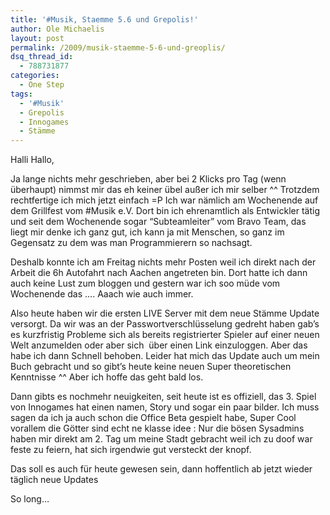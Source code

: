 ```yaml
---
title: '#Musik, Staemme 5.6 und Grepolis!'
author: Ole Michaelis
layout: post
permalink: /2009/musik-staemme-5-6-und-greoplis/
dsq_thread_id:
  - 788731877
categories:
  - One Step
tags:
  - '#Musik'
  - Grepolis
  - Innogames
  - Stämme
---
```


Halli Hallo,

Ja lange nichts mehr geschrieben, aber bei 2 Klicks pro Tag (wenn überhaupt) nimmst mir das eh keiner übel außer ich mir selber ^^ Trotzdem rechtfertige ich mich jetzt einfach =P Ich war nämlich am Wochenende auf dem Grillfest vom #Musik e.V. Dort bin ich ehrenamtlich als Entwickler tätig und seit dem Wochenende sogar “Subteamleiter” vom Bravo Team, das liegt mir denke ich ganz gut, ich kann ja mit Menschen, so ganz im Gegensatz zu dem was man Programmierern so nachsagt.

Deshalb konnte ich am Freitag nichts mehr Posten weil ich direkt nach der Arbeit die 6h Autofahrt nach Aachen angetreten bin. Dort hatte ich dann auch keine Lust zum bloggen und gestern war ich soo müde vom Wochenende das …. Aaach wie auch immer.

Also heute haben wir die ersten LIVE Server mit dem neue Stämme Update versorgt. Da wir was an der Passwortverschlüsselung gedreht haben gab’s es kurzfristig Probleme sich als bereits registrierter Spieler auf einer neuen Welt anzumelden oder aber sich  über einen Link einzuloggen. Aber das habe ich dann Schnell behoben. Leider hat mich das Update auch um mein Buch gebracht und so gibt’s heute keine neuen Super theoretischen Kenntnisse ^^ Aber ich hoffe das geht bald los.

Dann gibts es nochmehr neuigkeiten, seit heute ist es offiziell, das 3. Spiel von Innogames hat einen namen, Story und sogar ein paar bilder. Ich muss sagen da ich ja auch schon die Office Beta gespielt habe, Super Cool vorallem die Götter sind echt ne klasse idee : Nur die bösen Sysadmins haben mir direkt am 2. Tag um meine Stadt gebracht weil ich zu doof war feste zu feiern, hat sich irgendwie gut versteckt der knopf.

Das soll es auch für heute gewesen sein, dann hoffentlich ab jetzt wieder täglich neue Updates

So long…


